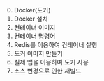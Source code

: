 0. Docker(도커)
1. Docker 설치
2. 컨테이너 이미지
3. 컨테이너 명령어
4. Redis를 이용하여 컨테이너 실행
5. 도커 이미지 만들기
6. 실제 앱을 이용하여 도커 사용
7. 소스 변경으로 인한 재빌드
